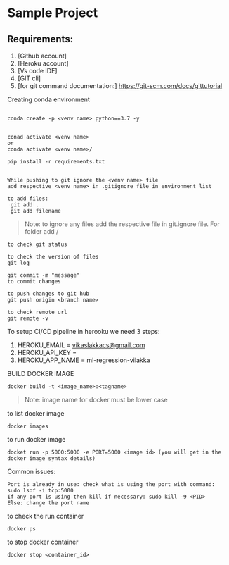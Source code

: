 # Sample Project

## Requirements:

1. [Github account]
2. [Heroku account]
3. [Vs code IDE]
4. [GIT cli]
5. [for git command documentation:] https://git-scm.com/docs/gittutorial

Creating  conda environment
```

conda create -p <venv name> python==3.7 -y

```

```

conad activate <venv name>
or 
conda activate <venv name>/
```

```
pip install -r requirements.txt

```

```

While pushing to git ignore the <venv name> file
add respective <venv name> in .gitignore file in environment list

```
```
to add files:
 git add .
 git add filename
 ```
 > Note: to ignore any files add the respective file in git.ignore file. For folder add <folder name> /
 ```
 to check git status
 ```
 ```
 to check the version of files
git log
```
```
git commit -m "message"
to commit changes
```
``` 
to push changes to git hub
git push origin <branch name>
```

``` 
to check remote url
git remote -v
```

To setup CI/CD pipeline in herooku we need 3 steps:
1. HEROKU_EMAIL = vikaslakkacs@gmail.com
2. HEROKU_API_KEY = <API key>
3. HEROKU_APP_NAME = ml-regression-vilakka


BUILD DOCKER IMAGE
```
docker build -t <image_name>:<tagname>
```
> Note: image name for docker must be lower case


to list docker image
```
docker images
```
to run docker image
```
docket run -p 5000:5000 -e PORT=5000 <image id> (you will get in the docker image syntax details)
```
Common issues:
```
Port is already in use: check what is using the port with command: sudo lsof -i tcp:5000
If any port is using then kill if necessary: sudo kill -9 <PID>
Else: change the port name
```

to check the run container
```
docker ps
```
to stop docker container
```
docker stop <container_id>
```
